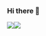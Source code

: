 ### Hi there 👋

<!--
**doppelgoer/doppelgoer** is a ✨ _special_ ✨ repository because its `README.md` (this file) appears on your GitHub profile.

Here are some ideas to get you startedd:

- 🔭 I’m currently working on ...
- 🌱 I’m currently learning ...
- 👯 I’m looking to collaborate on ...
- 🤔 I’m looking for help with ...
- 💬 Ask me about ...
- 📫 How to reach me: ...
- 😄 Pronouns: ...
- ⚡ Fun fact: ...
-->
<img src="https://img.shields.io/badge/Jvascript-#f7df1e?style=flat-square&logo=Javascript&logoColor=#F7DF1E"/><img src="https://img.shields.io/badge/Node.js-#8bc500?style=flat-square&logo=Node.js&logoColor=#339933"/>
